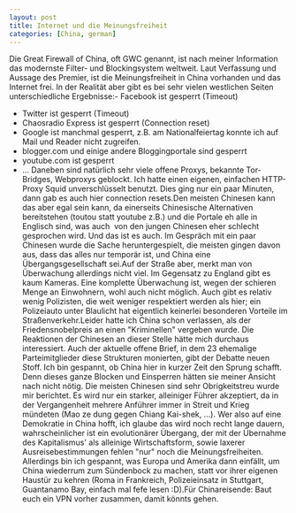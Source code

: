 ```yaml
---
layout: post
title: Internet und die Meinungsfreiheit
categories: [China, german]
---
```

Die Great Firewall of China, oft GWC genannt, ist nach meiner Information das modernste Filter- und Blockingsystem weltweit. Laut Verfassung und Aussage des Premier, ist die Meinungsfreiheit in China vorhanden und das Internet frei. In der Realität aber gibt es bei sehr vielen westlichen Seiten unterschiedliche Ergebnisse:- Facebook ist gesperrt (Timeout)
- Twitter ist gesperrt (Timeout)
- Chaosradio Express ist gesperrt (Connection reset)
- Google ist manchmal gesperrt, z.B. am Nationalfeiertag konnte ich auf Mail und Reader nicht zugreifen.
- blogger.com und einige andere Bloggingportale sind gesperrt
- youtube.com ist gesperrt
- ...
Daneben sind natürlich sehr viele offene Proxys, bekannte Tor-Bridges, Webproxys geblockt. Ich hatte einen eigenen, einfachen HTTP-Proxy Squid unverschlüsselt benutzt. Dies ging nur ein paar Minuten, dann gab es auch hier connection resets.Den meisten Chinesen kann das aber egal sein kann, da einerseits Chinesische Alternativen bereitstehen (toutou statt youtube z.B.) und die Portale eh alle in Englisch sind, was auch  von den jungen Chinesen eher schlecht gesprochen wird. Und das ist es auch. Im Gespräch mit ein paar Chinesen wurde die Sache heruntergespielt, die meisten gingen davon aus, dass das alles nur temporär ist, und China eine Übergangsgesellschaft sei.Auf der Straße aber, merkt man von Überwachung allerdings nicht viel. Im Gegensatz zu England gibt es kaum Kameras. Eine komplette Überwachung ist, wegen der schieren Menge an Einwohnern, wohl auch nicht möglich. Auch gibt es relativ wenig Polizisten, die weit weniger respektiert werden als hier; ein Polizeiauto unter Blaulicht hat eigentlich keinerlei besonderen Vorteile im Straßenverkehr.Leider hatte ich China schon verlassen, als der Friedensnobelpreis an einen "Kriminellen" vergeben wurde. Die Reaktionen der Chinesen an dieser Stelle hätte mich durchaus interessiert. Auch der aktuelle offene Brief, in dem 23 ehemalige Parteimitglieder diese Strukturen monierten, gibt der Debatte neuen Stoff. Ich bin gespannt, ob China hier in kurzer Zeit den Sprung schafft. Denn dieses ganze Blocken und Einsperren hätten sie meiner Ansicht nach nicht nötig. Die meisten Chinesen sind sehr Obrigkeitstreu wurde mir berichtet. Es wird nur ein starker, alleiniger Führer akzeptiert, da in der Vergangenheit mehrere Anführer immer in Streit und Krieg mündeten (Mao ze dung gegen Chiang Kai-shek, ...). Wer also auf eine Demokratie in China hofft, ich glaube das wird noch recht lange dauern, wahrscheinlicher ist ein evolutionärer Übergang, der mit der Übernahme des Kapitalismus' als alleinige Wirtschaftsform, sowie laxerer Ausreisebestimmungen fehlen "nur" noch die Meinungsfreiheiten. Allerdings bin ich gespannt, was Europa und Amerika dann einfällt, um China wiederrum zum Sündenbock zu machen, statt vor ihrer eigenen Haustür zu kehren (Roma in Frankreich, Polizeieinsatz in Stuttgart, Guantanamo Bay, einfach mal fefe lesen :D).Für Chinareisende: Baut euch ein VPN vorher zusammen, damit könnts gehen.<div id="_mcePaste" style="position: absolute; left: -10000px; top: 716px; width: 1px; height: 1px; overflow: hidden;"># Chiang Kai-shek
</div>
